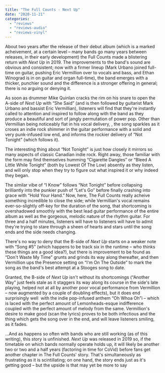 ```yaml
---
title: "The Full Counts - Next Up"
date: "2020-11-21"
categories: 
  - "reviews"
  - "reviews-audio"
  - "reviews-vinyl"
---
```


About two years after the release of their debut album (which is a marked acheivement, at a certain level – many bands go many years between releases, in their early development) the Full Counts made a blistering return with _Next Up_ in 2019. The improvements to the band's sound are obvious and consistent; now with a firmer lineup (Mark Urbano joined full-time on guitar, pushing Eric Vermillion over to vocals and bass, and Ethan Winograd is in on guitar and organ full-time), the band emerges with a thicker, punchier sound and the difference is a stronger offering in general; there is no arguing or denying it.

As soon as drummer Mike Quinlan cracks the rim on his snare to open the A-side of _Next Up_ with “She Said” (and is then followed by guitarist Mark Urbano and bassist Eric Vermillian), listeners will find that they're instantly called to attention and inspired to follow along with the band as they produce a beautiful and sort of jangly permutation of power pop. Other than Vermillian being noticeably flat in his vocal delivery, , the song sparkles as it croses an indie rock shimmer in the guitar performance with a solid and very punk-infused low end, and informs the rockier delivery of “Not Tonight” (which follows it).

The interesting thing about “Not Tonight” is just how closely it mirrors so many aspects of classic Canadian indie rock. Right away, those familiar with the form may find themselves humming “Cigarette Dangles” or “Bleed A Little While Tonight” (both by Lowest Of The Low) absently as they listen, and will only stop when they try to figure out what inspired it or why indeed they began.

The similar vibe of “I Know” follows “Not Tonight” before collapsing brilliantly into the punkier push of “Let's Go” before finally crashing into grace with “Hold Your Hand.” Now, here, The Full Counts really acheive something incredible to close the side; while Vermillian's vocal remains ever-so-slightly off-key for the duration of the song, that shortcoming is overshadowed smoothly with the best lead guitar performance of the entire album as well as the gorgeous, melodic nature of the rhythm guitar. For three and a half minutes, listeners will have to listeners will have to admit they're trying to stare through a sheen of hearts and stars until the song ends and the side needs changing. 

There's no way to deny that the B-side of _Next Up_ starts on a weaker note with “Song #5” (which happens to be track six in the runtime – who thinks these things are a good idea?), but there is improvement to be found as “Don't Waste My Time” grunts and grinds its way along thereafter, and then Vermillion ups the Presence setting on “I'm On The Outside” to mark the song as the band's best attempt at a Stooges song to date.

Granted, the B-side of _Next Up_ isn't without its shortcomings (“Another Way” just feels stale as it staggers its way along its course in the side's late playing, helped not at all by another poor vocal performance from Vermillion – now augmented by a couple of doubling effects), but it does end surprisingly well  with the indie pop-infused anthem “Oh Whoa Oh”i – which is laced with the perfect amount of Lemonheads-esque indifference coupled with the perfect amount of melody from the same. Vermillion's desire to make good (scan the lyrics) proves to be both infectious and the thing which gets the song over in the end, and will leave listeners smiling, as it fades.

...And as happens so often with bands who are still working (as of this writing), this story is unfinished. _Next Up_ was released in 2019 so, if the timetable on which bands normally operate holds up, it will likely be another two or two and a half years (factoring in time for CoVid) before fans get another chapter in The Full Counts' story. That's simultaneously as frustrating as it is scintillating; on one hand, the story ends just as it's getting good – but the upside is that may yet be more to say
